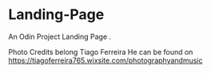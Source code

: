 # Landing-Page
An Odin Project Landing Page .

Photo Credits belong Tiago Ferreira He can be found on https://tiagoferreira765.wixsite.com/photographyandmusic